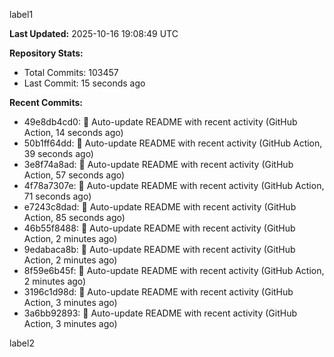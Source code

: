 
label1 
<!-- ACTIVITY_START -->
**Last Updated:** 2025-10-16 19:08:49 UTC

**Repository Stats:**
- Total Commits: 103457
- Last Commit: 15 seconds ago

**Recent Commits:**
- 49e8db4cd0: 🤖 Auto-update README with recent activity (GitHub Action, 14 seconds ago)
- 50b1ff64dd: 🤖 Auto-update README with recent activity (GitHub Action, 39 seconds ago)
- 3e8f74a8ad: 🤖 Auto-update README with recent activity (GitHub Action, 57 seconds ago)
- 4f78a7307e: 🤖 Auto-update README with recent activity (GitHub Action, 71 seconds ago)
- e7243c8dad: 🤖 Auto-update README with recent activity (GitHub Action, 85 seconds ago)
- 46b55f8488: 🤖 Auto-update README with recent activity (GitHub Action, 2 minutes ago)
- 9edabaca8b: 🤖 Auto-update README with recent activity (GitHub Action, 2 minutes ago)
- 8f59e6b45f: 🤖 Auto-update README with recent activity (GitHub Action, 2 minutes ago)
- 3196c1d98d: 🤖 Auto-update README with recent activity (GitHub Action, 3 minutes ago)
- 3a6bb92893: 🤖 Auto-update README with recent activity (GitHub Action, 3 minutes ago)
<!-- ACTIVITY_END -->

label2
